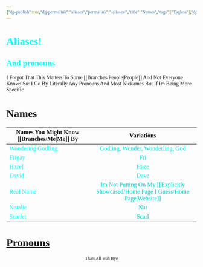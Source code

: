 ```yaml
---
{"dg-publish":true,"dg-permalink":"aliases","permalink":"/aliases/","title":"Names","tags":["Tagless"],"dgShowToc":true,"noteIcon":""}
---
```


<style id="Force_Custom_Fonts" type="text/css">@font-face{font-style:normal;font-family:"Merriweather";src:local("Merriweather")}@font-face{font-style:bolder;font-family:"Merriweather";src:local("Merriweather")}@font-face{font-style:normal;font-family:"Merriweather";src:local("Merriweather");unicode-range:U+0-FF,U+2E80-9FFF,U+F900-FAFF,U+FE30-FE4F,U+20000-2FA1F}@font-face{font-style:bolder;font-family:"Merriweather";src:local("Merriweather");unicode-range:U+0-FF,U+2E80-9FFF,U+F900-FAFF,U+FE30-FE4F,U+20000-2FA1F}@font-face{font-style:normal;font-family:"Merriweather";src:local("Merriweather");unicode-range:U+0-FF}@font-face{font-style:bolder;font-family:"Merriweather";src:local("Merriweather");unicode-range:U+0-FF}:not(pre):not(code):not(textarea):not(tt):not(kbd):not(samp):not(var){font-family:"Merriweather"!important}pre,code,textarea,tt,kbd,samp,var{font-family:monospace!important}pre *,code *,textarea *,tt *,kbd *,samp *,var *{font-family:monospace!important}</style>

# <span style="color:#00FFFF">Aliases!</span>
## <span style="color:#00FFFF">And pronouns</span>
I Forgot That This Matters To Some [[Branches/People\|People]] And Not Everyone Knows So: I Go By Literally Any Pronouns And Most Nickames But If Im Being More Specific

# Names

| Names You Might Know [[Branches/Me\|Me]] By                       |                               Variations                                |
| ---------------------------------------------------- | :---------------------------------------------------------------------: |
| <span style="color:#00FFFF">Wondering Godling</span> |   <span style="color:#00DDDD">Godling, Wonder, Wonderling, God</span>   |
| <span style="color:#00FFFF">Frigay</span>            |                 <span style="color:#00DDDD">Fri</span>                  |
| <span style="color:#00FFFF">Hazel</span>             |                 <span style="color:#00DDDD">Haze</span>                 |
| <span style="color:#00FFFF">David</span>             |                 <span style="color:#00DDDD">Dave</span>                 |
| <span style="color:#00FFFF">Real Name</span>         | <span style="color:#00CCCC">Im Not Putting On My [[Explicitly Showcased/Home Page I Guess/Home Page\|Website]] |
| <span style="color:#00FFFF">Natalie</span>           |                 <span style="color:#00CCCC">Nat</span>                  |
| <span style="color:#00FFFF">Scarlet</span>           |                <span style="color:#00CCCC">Scarl</span>                 |

# [Pronouns](https://en.pronouns.page/@WonderingGodling)










<center><sub>Thats All  Buh Bye</sub></center>
